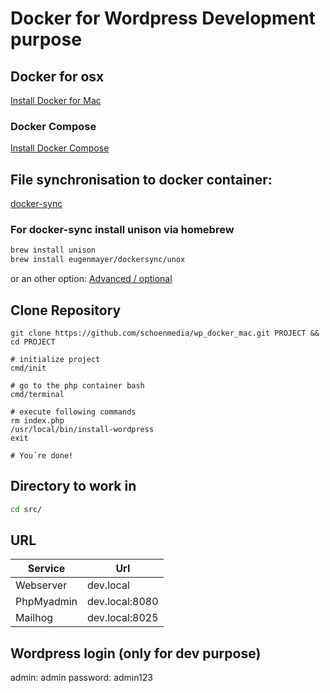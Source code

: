 # Docker for Wordpress Development purpose
## Docker for osx
[Install Docker for Mac](https://docs.docker.com/docker-for-mac/install/)

### Docker Compose
[Install Docker Compose](https://docs.docker.com/compose/install/)

## File synchronisation to docker container:
[docker-sync](http://docker-sync.io/)

### For docker-sync install unison via homebrew

```bash
brew install unison
brew install eugenmayer/dockersync/unox
```

or an other option: [Advanced / optional](https://github.com/EugenMayer/docker-sync/wiki/docker-sync-on-OSX)

## Clone Repository
```
git clone https://github.com/schoenmedia/wp_docker_mac.git PROJECT && cd PROJECT

# initialize project
cmd/init

# go to the php container bash
cmd/terminal

# execute following commands
rm index.php
/usr/local/bin/install-wordpress
exit

# You´re done! 
```
## Directory to work in

```bash
cd src/
```

## URL
Service | Url
------------ | -------------
Webserver | dev.local
PhpMyadmin | dev.local:8080
Mailhog | dev.local:8025

## Wordpress login (only for dev purpose) 
admin: admin
password: admin123
